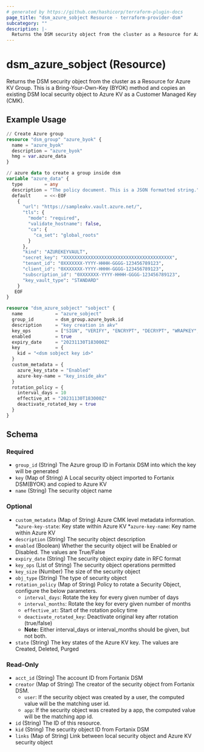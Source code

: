 ```yaml
---
# generated by https://github.com/hashicorp/terraform-plugin-docs
page_title: "dsm_azure_sobject Resource - terraform-provider-dsm"
subcategory: ""
description: |-
  Returns the DSM security object from the cluster as a Resource for Azure KV Group. This is a Bring-Your-Own-Key (BYOK) method and copies an existing DSM local security object to Azure KV as a Customer Managed Key (CMK).
---
```


# dsm_azure_sobject (Resource)

Returns the DSM security object from the cluster as a Resource for Azure KV Group. This is a Bring-Your-Own-Key (BYOK) method and copies an existing DSM local security object to Azure KV as a Customer Managed Key (CMK).

## Example Usage

```terraform
// Create Azure group
resource "dsm_group" "azure_byok" {
  name = "azure_byok"
  description = "azure_byok"
  hmg = var.azure_data
}

// azure data to create a group inside dsm
variable "azure_data" {
  type        = any
  description = "The policy document. This is a JSON formatted string."
  default     = <<-EOF
    {
      "url": "https://sampleakv.vault.azure.net/",
      "tls": {
        "mode": "required",
        "validate_hostname": false,
        "ca": {
          "ca_set": "global_roots"
        }
      },
      "kind": "AZUREKEYVAULT",
      "secret_key": "XXXXXXXXXXXXXXXXXXXXXXXXXXXXXXXXXXXXXXXX",
      "tenant_id": "0XXXXXXX-YYYY-HHHH-GGGG-123456789123",
      "client_id": "0XXXXXXX-YYYY-HHHH-GGGG-123456789123",
      "subscription_id": "0XXXXXXX-YYYY-HHHH-GGGG-123456789123",
      "key_vault_type": "STANDARD"
    }
   EOF
}

resource "dsm_azure_sobject" "sobject" {
  name            = "azure_sobject"
  group_id        = dsm_group.azure_byok.id
  description     = "key creation in akv"
  key_ops         = ["SIGN", "VERIFY", "ENCRYPT", "DECRYPT", "WRAPKEY", "UNWRAPKEY", "EXPORT", "APPMANAGEABLE", "HIGHVOLUME"]
  enabled         = true
  expiry_date     = "20231130T183000Z"
  key             = {
    kid = "<dsm sobject key id>"
  }
  custom_metadata = {
    azure_key_state = "Enabled"
    azure-key-name = "key_inside_akv"
  }
  rotation_policy = {
    interval_days = 10
    effective_at = "20231130T183000Z"
    deactivate_rotated_key = true
  }
}
```

<!-- schema generated by tfplugindocs -->
## Schema

### Required

- `group_id` (String) The Azure group ID in Fortanix DSM into which the key will be generated
- `key` (Map of String) A Local security object imported to Fortanix DSM(BYOK) and copied to Azure KV
- `name` (String) The security object name

### Optional

- `custom_metadata` (Map of String) Azure CMK level metadata information.
   *`azure-key-state`:  Key state within Azure KV   *`azure-key-name`: Key name within Azure KV
- `description` (String) The security object description
- `enabled` (Boolean) Whether the security object will be Enabled or Disabled. The values are True/False
- `expiry_date` (String) The security object expiry date in RFC format
- `key_ops` (List of String) The security object operations permitted
- `key_size` (Number) The size of the security object
- `obj_type` (String) The type of security object
- `rotation_policy` (Map of String) Policy to rotate a Security Object, configure the below parameters.
   * `interval_days`: Rotate the key for every given number of days
   * `interval_months`: Rotate the key for every given number of months
   * `effective_at`: Start of the rotation policy time
   * `deactivate_rotated_key`: Deactivate original key after rotation (true/false)
   * **Note:** Either interval_days or interval_months should be given, but not both.
- `state` (String) The key states of the Azure KV key. The values are Created, Deleted, Purged

### Read-Only

- `acct_id` (String) The account ID from Fortanix DSM
- `creator` (Map of String) The creator of the security object from Fortanix DSM.
   * `user`: If the security object was created by a user, the computed value will be the matching user id.
   * `app`: If the security object was created by a app, the computed value will be the matching app id.
- `id` (String) The ID of this resource.
- `kid` (String) The security object ID from Fortanix DSM
- `links` (Map of String) Link between local security object and Azure KV security object
